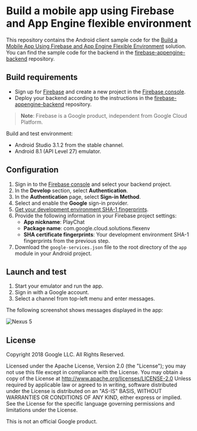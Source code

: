 # Build a mobile app using Firebase and App Engine flexible environment

This repository contains the Android client sample code for the [Build a Mobile
App Using Firebase and App Engine Flexible
Environment](https://cloud.google.com/solutions/mobile/mobile-firebase-app-engine-flexible)
solution. You can find the sample code for the backend in the
[firebase-appengine-backend](../../../firebase-appengine-backend)
repository.

## Build requirements

- Sign up for [Firebase](https://firebase.google.com/) and create a new project
  in the [Firebase console](https://console.firebase.google.com/).
- Deploy your backend according to the instructions in the
  [firebase-appengine-backend](../../../firebase-appengine-backend)
  repository.

> **Note**: Firebase is a Google product, independent from Google Cloud
> Platform.

Build and test environment:

- Android Studio 3.1.2 from the stable channel.
- Android 8.1 (API Level 27) emulator.

## Configuration

1. Sign in to the [Firebase console](https://console.firebase.google.com) and
   select your backend project.
1. In the **Develop** section, select **Authentication**.
1. In the **Authentication** page, select **Sign-in Method**.
1. Select and enable the **Google** sign-in provider.
1. [Get your development environment SHA-1
   fingerprints](https://developers.google.com/android/guides/client-auth).
1. Provide the following information in your Firebase project settings:
   - **App nickname**: PlayChat
   - **Package name**: com.google.cloud.solutions.flexenv
   - **SHA certificate fingerprints**: Your development environment SHA-1
     fingerprints from the previous step.
1. Download the `google-services.json` file to the root directory of the `app`
   module in your Android project.

## Launch and test

1. Start your emulator and run the app.
1. Sign in with a Google account.
1. Select a channel from top-left menu and enter messages.

The following screenshot shows messages displayed in the app:

![Nexus 5](nexus5.png)

## License

Copyright 2018 Google LLC. All Rights Reserved.

Licensed under the Apache License, Version 2.0 (the "License"); you may not use
this file except in compliance with the License. You may obtain a copy of the
License at http://www.apache.org/licenses/LICENSE-2.0 Unless required by
applicable law or agreed to in writing, software distributed under the License
is distributed on an "AS-IS" BASIS, WITHOUT WARRANTIES OR CONDITIONS OF ANY
KIND, either express or implied.  See the License for the specific language
governing permissions and limitations under the License.

This is not an official Google product.

